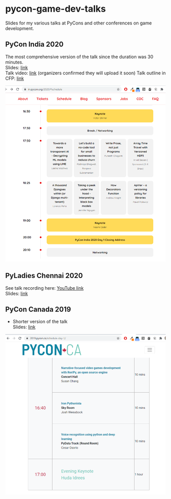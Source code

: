 # pycon-game-dev-talks
Slides for my various talks at PyCons and other conferences on game development.

## PyCon India 2020
The most comprehensive version of the talk since the duration was 30 minutes.  
Slides: [link](https://github.com/susan-shu-c/pycon-game-dev-talks/blob/main/PyCon_India_2020_Narrative_Video_Games_RenPy.pdf)  
Talk video: [link](https://www.youtube.com/user/inpycon) (organizers confirmed they will upload it soon)
Talk outline in CFP: [link](https://in.pycon.org/cfp/2020/proposals/narrative-focused-video-games-development-with-renpy-an-open-source-engine~az0qd/)  

![PyCon India schedule](./pycon_india_2020_schedule.png)

## PyLadies Chennai 2020
See talk recording here: [YouTube link](https://youtu.be/QMnMKBzYnFM?t=3325)  
Slides: [link](https://github.com/susan-shu-c/pycon-game-dev-talks/blob/main/PyLadies_Chennai_2020_Narrative_Video_Games_RenPy.pdf)  

## PyCon Canada 2019
* Shorter version of the talk  
Slides: [link](https://github.com/susan-shu-c/pycon-game-dev-talks/blob/main/PyCon_Canada_2019_Narrative_Video_Games_RenPy.pdf)  

![PyCon Canada schedule](./pycon_canada_2019_schedule.png)
